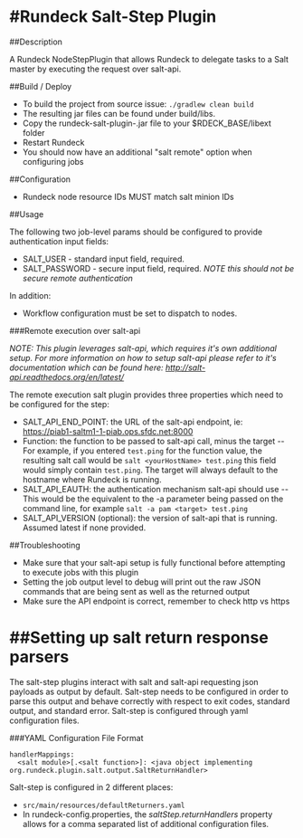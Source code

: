 #Rundeck Salt-Step Plugin
=========================

##Description

A Rundeck NodeStepPlugin that allows Rundeck to delegate tasks to a Salt master by executing the request over salt-api.

##Build / Deploy

- To build the project from source issue: `./gradlew clean build`
- The resulting jar files can be found under build/libs. 
- Copy the rundeck-salt-plugin-<version>.jar file to your $RDECK_BASE/libext folder
- Restart Rundeck
- You should now have an additional "salt remote" option when configuring jobs

##Configuration

- Rundeck node resource IDs MUST match salt minion IDs

##Usage

The following two job-level params should be configured to provide authentication input fields:

- SALT_USER - standard input field, required.
- SALT_PASSWORD - secure input field, required. *NOTE this should *not* be secure remote authentication*

In addition:
- Workflow configuration must be set to dispatch to nodes.

###Remote execution over salt-api

*NOTE: This plugin leverages salt-api, which requires it's own additional setup. For more information on how to setup salt-api please refer to it's documentation which can be found here: http://salt-api.readthedocs.org/en/latest/* 

The remote execution salt plugin provides three properties which need to be configured for the step:

- SALT_API_END_POINT: the URL of the salt-api endpoint, ie: https://piab1-saltm1-1-piab.ops.sfdc.net:8000
- Function: the function to be passed to salt-api call, minus the target 
-- For example, if you entered `test.ping` for the function value, the resulting salt call would be `salt <yourHostName> test.ping` this field would simply contain `test.ping`. The target will always default to the hostname where Rundeck is running.
- SALT_API_EAUTH: the authentication mechanism salt-api should use
-- This would be the equivalent to the -a parameter being passed on the command line, for example `salt -a pam <target> test.ping`
- SALT_API_VERSION (optional): the version of salt-api that is running. Assumed latest if none provided.


##Troubleshooting

- Make sure that your salt-api setup is fully functional before attempting to execute jobs with this plugin
- Setting the job output level to debug will print out the raw JSON commands that are being sent as well as the returned output
- Make sure the API endpoint is correct, remember to check http vs https

##Setting up salt return response parsers
===================
The salt-step plugins interact with salt and salt-api requesting json payloads as output by default. Salt-step needs to be configured in order to parse this output and behave correctly with respect to exit codes, standard output, and standard error. Salt-step is configured through yaml configuration files.

###YAML Configuration File Format
```
handlerMappings:
  <salt module>[.<salt function>]: <java object implementing org.rundeck.plugin.salt.output.SaltReturnHandler>
```

Salt-step is configured in 2 different places:
* ```src/main/resources/defaultReturners.yaml```
* In rundeck-config.properties, the _saltStep.returnHandlers_ property allows for a comma separated list of additional configuration files.
